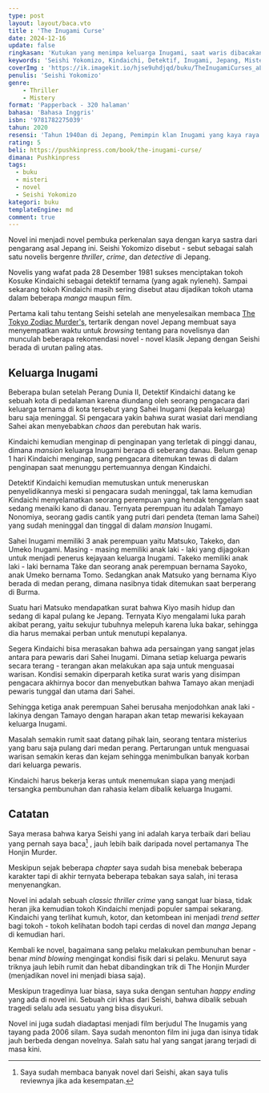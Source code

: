 ```yaml
---
type: post
layout: layout/baca.vto
title : 'The Inugami Curse'
date: 2024-12-16
update: false
ringkasan: 'Kutukan yang menimpa keluarga Inugami, saat waris dibacakan, satu persatu akan mati'
keywords: 'Seishi Yokomizo, Kindaichi, Detektif, Inugami, Jepang, Misteri, Novel'
coverImg : 'https://ik.imagekit.io/hjse9uhdjqd/buku/TheInugamiCurses_aLfIHO09R.jpeg?updatedAt=1734352464431'
penulis: 'Seishi Yokomizo'
genre:
    - Thriller
    - Mistery
format: 'Papperback - 320 halaman'
bahasa: 'Bahasa Inggris'
isbn: '9781782275039'
tahun: 2020
resensi: 'Tahun 1940an di Jepang, Pemimpin klan Inugami yang kaya raya meninggal, anak turunnya tidak sabar untuk membaca surat warisannya. Namun ternyata yang muncul adalah sebuah pembunuhan berantai dan kengerian luar biasa. Detektif Kindaichi harus bekerja keras untuk menemukan siapa yang menjadi tersangka pembunuhan dan rahasia kelam dibalik keluarga Inugami.'
rating: 5
beli: https://pushkinpress.com/book/the-inugami-curse/
dimana: Pushkinpress
tags:
  - buku
  - misteri
  - novel
  - Seishi Yokomizo
kategori: buku
templateEngine: md
comment: true
---
```


Novel ini menjadi novel pembuka perkenalan saya dengan karya sastra dari pengarang asal Jepang ini. Seishi Yokomizo disebut - sebut sebagai salah satu novelis bergenre _thriller_, _crime_, dan _detective_ di Jepang.

Novelis yang wafat pada 28 Desember 1981 sukses menciptakan tokoh Kosuke Kindaichi sebagai detektif ternama (yang agak nyleneh). Sampai sekarang tokoh Kindaichi masih sering disebut atau dijadikan tokoh utama dalam beberapa _manga_ maupun film.

Pertama kali tahu tentang Seishi setelah ane menyelesaikan membaca [The Tokyo Zodiac Murder's](https://kusaeni.com/baca/tokyozodiacmurders/), tertarik dengan novel Jepang membuat saya menyempatkan waktu untuk _browsing_ tentang para novelisnya dan munculah beberapa rekomendasi novel - novel klasik Jepang dengan Seishi berada di urutan paling atas.

## Keluarga Inugami
Beberapa bulan setelah Perang Dunia II, Detektif Kindaichi datang ke sebuah kota di pedalaman karena diundang oleh seorang pengacara dari keluarga ternama di kota tersebut yang Sahei Inugami (kepala keluarga) baru saja meninggal. Si pengacara yakin bahwa surat wasiat dari mendiang Sahei akan menyebabkan _chaos_ dan perebutan hak waris.

Kindaichi kemudian menginap di penginapan yang terletak di pinggi danau, dimana _mansion_ keluarga Inugami berapa di seberang danau. Belum genap 1 hari Kindaichi menginap, sang pengacara ditemukan tewas di dalam penginapan saat menunggu pertemuannya dengan Kindaichi.

Detektif Kindaichi kemudian memutuskan untuk meneruskan penyelidikannya meski si pengacara sudah meninggal, tak lama kemudian Kindaichi menyelamatkan seorang perempuan yang hendak tenggelam saat sedang menaiki kano di danau. Ternyata perempuan itu adalah Tamayo Nonomiya, seorang gadis cantik yang putri dari pendeta (teman lama Sahei) yang sudah meninggal dan tinggal di dalam _mansion_ Inugami.

Sahei Inugami memiliki 3 anak perempuan yaitu Matsuko, Takeko, dan Umeko Inugami. Masing - masing memiliki anak laki - laki yang dijagokan untuk menjadi penerus kejayaan keluarga Inugami. Takeko memiliki anak laki - laki bernama Tàke dan seorang anak perempuan bernama Sayoko, anak Umeko bernama Tomo. Sedangkan anak Matsuko yang bernama Kiyo berada di medan perang, dimana nasibnya tidak ditemukan saat berperang di Burma.

Suatu hari Matsuko mendapatkan surat bahwa Kiyo masih hidup dan sedang di kapal pulang ke Jepang. Ternyata Kiyo mengalami luka parah akibat perang, yaitu sekujur tubuhnya melepuh karena luka bakar, sehingga dia harus memakai perban untuk menutupi kepalanya.

Segera Kindaichi bisa merasakan bahwa ada persaingan yang sangat jelas antara para pewaris dari Sahei Inugami. Dimana setiap keluarga pewaris secara terang - terangan akan melakukan apa saja untuk menguasai warisan. Kondisi semakin diperparah ketika surat waris yang disimpan pengacara akhirnya bocor dan menyebutkan bahwa Tamayo akan menjadi pewaris tunggal dan utama dari Sahei.

Sehingga ketiga anak perempuan Sahei berusaha menjodohkan anak laki - lakinya dengan Tamayo dengan harapan akan tetap mewarisi kekayaan keluarga Inugami.

Masalah semakin rumit saat datang pihak lain, seorang tentara misterius yang baru saja pulang dari medan perang. Pertarungan untuk menguasai warisan semakin keras dan kejam sehingga menimbulkan banyak korban dari keluarga pewaris.

Kindaichi harus bekerja keras untuk menemukan siapa yang menjadi tersangka pembunuhan dan rahasia kelam dibalik keluarga Inugami.

## Catatan
Saya merasa bahwa karya Seishi yang ini adalah karya terbaik dari beliau yang pernah saya baca[^1] , jauh lebih baik daripada novel pertamanya The Honjin Murder.

Meskipun sejak beberapa _chapter_ saya sudah bisa menebak beberapa karakter tapi di akhir ternyata beberapa tebakan saya salah, ini terasa menyenangkan.

Novel ini adalah sebuah _classic thriller crime_ yang sangat luar biasa, tidak heran jika kemudian tokoh Kindaichi menjadi populer sampai sekarang. Kindaichi yang terlihat kumuh, kotor, dan ketombean ini menjadi _trend setter_  bagi tokoh - tokoh kelihatan bodoh tapi cerdas di novel dan _manga_ Jepang di kemudian hari.

Kembali ke novel, bagaimana sang pelaku melakukan pembunuhan benar - benar _mind blowing_ mengingat kondisi fisik dari si pelaku. Menurut saya triknya jauh lebih rumit dan hebat dibandingkan trik di The Honjin Murder (menjadikan novel ini menjadi biasa saja).

Meskipun tragedinya luar biasa, saya suka dengan sentuhan _happy ending_ yang ada di novel ini. Sebuah ciri khas dari Seishi, bahwa dibalik sebuah tragedi selalu ada sesuatu yang bisa disyukuri.

Novel ini juga sudah diadaptasi menjadi film berjudul The Inugamis yang tayang pada 2006 silam. Saya sudah menonton film ini juga dan isinya tidak jauh berbeda dengan novelnya. Salah satu hal yang sangat jarang terjadi di masa kini.





[^1]: Saya sudah membaca banyak novel dari Seishi, akan saya tulis reviewnya jika ada kesempatan.
